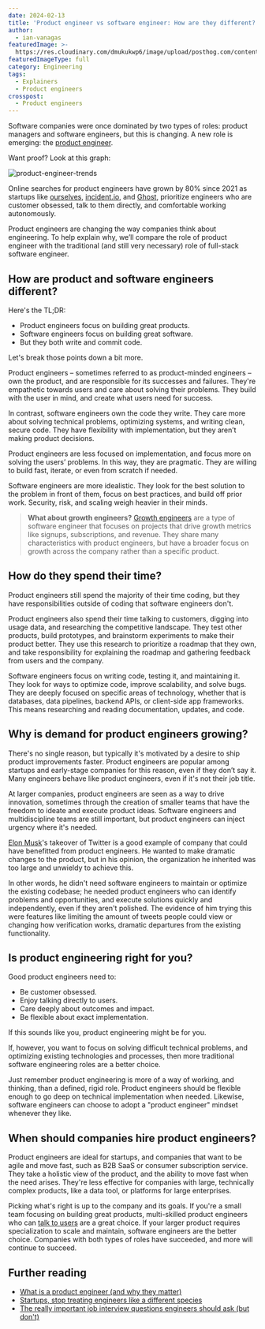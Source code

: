 ```yaml
---
date: 2024-02-13
title: 'Product engineer vs software engineer: How are they different?'
author:
  - ian-vanagas
featuredImage: >-
  https://res.cloudinary.com/dmukukwp6/image/upload/posthog.com/contents/images/blog/product-engineer.jpg
featuredImageType: full
category: Engineering
tags:
  - Explainers
  - Product engineers
crosspost:
  - Product engineers
---
```


Software companies were once dominated by two types of roles: product managers and software engineers, but this is changing. A new role is emerging: the [product engineer](/blog/what-is-a-product-engineer).

Want proof? Look at this graph:

![product-engineer-trends](https://res.cloudinary.com/dmukukwp6/image/upload/v1710055416/posthog.com/contents/images/blog/product-engineer-trend.png)

Online searches for product engineers have grown by 80% since 2021 as startups like [ourselves](https://newsletter.posthog.com/p/beyond-the-10x-engineer), [incident.io](http://incident.io/), and [Ghost](https://ghost.org/), prioritize engineers who are customer obsessed, talk to them directly, and comfortable working autonomously. 

Product engineers are changing the way companies think about engineering. To help explain why, we’ll compare the role of product engineer with the traditional (and still very necessary) role of full-stack software engineer.

## How are product and software engineers different?

Here's the TL;DR: 
- Product engineers focus on building great products.
- Software engineers focus on building great software.
- But they both write and commit code.

Let's break those points down a bit more.

Product engineers – sometimes referred to as product-minded engineers – own the product, and are responsible for its successes and failures. They're empathetic towards users and care about solving their problems. They build with the user in mind, and create what users need for success.

In contrast, software engineers own the code they write. They care more about solving technical problems, optimizing systems, and writing clean, secure code. They have flexibility with implementation, but they aren’t making product decisions.

Product engineers are less focused on implementation, and focus more on solving the users’ problems. In this way, they are pragmatic. They are willing to build fast, iterate, or even from scratch if needed.

Software engineers are more idealistic. They look for the best solution to the problem in front of them, focus on best practices, and build off prior work. Security, risk, and scaling weigh heavier in their minds.

> **What about growth engineers?** [Growth engineers](/blog/what-is-a-growth-engineer) are a type of software engineer that focuses on projects that drive growth metrics like signups, subscriptions, and revenue. They share many characteristics with product engineers, but have a broader focus on growth across the company rather than a specific product.

## How do they spend their time?

Product engineers still spend the majority of their time coding, but they have responsibilities outside of coding that software engineers don't.

Product engineers also spend their time talking to customers, digging into usage data, and researching the competitive landscape. They test other products, build prototypes, and brainstorm experiments to make their product better. They use this research to prioritize a roadmap that they own, and take responsibility for explaining the roadmap and gathering feedback from users and the company.

Software engineers focus on writing code, testing it, and maintaining it. They look for ways to optimize code, improve scalability, and solve bugs. They are deeply focused on specific areas of technology, whether that is databases, data pipelines, backend APIs, or client-side app frameworks. This means researching and reading documentation, updates, and code.

## Why is demand for product engineers growing?

There's no single reason, but typically it's motivated by a desire to ship product improvements faster. Product engineers are popular among startups and early-stage companies for this reason, even if they don’t say it. Many engineers behave like product engineers, even if it's not their job title.

At larger companies, product engineers are seen as a way to drive innovation, sometimes through the creation of smaller teams that have the freedom to ideate and execute product ideas. Software engineers and multidiscipline teams are still important, but product engineers can inject urgency where it's needed.

[Elon Musk](/blog/learnings-from-elon)'s takeover of Twitter is a good example of company that could have benefitted from product engineers. He wanted to make dramatic changes to the product, but in his opinion, the organization he inherited was too large and unwieldy to achieve this.

In other words, he didn't need software engineers to maintain or optimize the existing codebase; he needed product engineers who can identify problems and opportunities, and execute solutions quickly and independently, even if they aren't polished. The evidence of him trying this were features like limiting the amount of tweets people could view or changing how verification works, dramatic departures from the existing functionality.

## Is product engineering right for you?

Good product engineers need to:

- Be customer obsessed.
- Enjoy talking directly to users.
- Care deeply about outcomes and impact.
- Be flexible about exact implementation.

If this sounds like you, product engineering might be for you.

If, however, you want to focus on solving difficult technical problems, and optimizing existing technologies and processes, then more traditional software engineering roles are a better choice.

Just remember product engineering is more of a way of working, and thinking, than a defined, rigid role. Product engineers should be flexible enough to go deep on technical implementation when needed. Likewise, software engineers can choose to adopt a "product engineer" mindset whenever they like.

## When should companies hire product engineers?

Product engineers are ideal for startups, and companies that want to be agile and move fast, such as B2B SaaS or consumer subscription service. They take a holistic view of the product, and the ability to move fast when the need arises. They're less effective for companies with large, technically complex products, like a data tool, or platforms for large enterprises.

Picking what's right is up to the company and its goals. If you're a small team focusing on building great products, multi-skilled product engineers who can [talk to users](/newsletter/talk-to-users) are a great choice. If your larger product requires specialization to scale and maintain, software engineers are the better choice. Companies with both types of roles have succeeded, and more will continue to succeed.

## Further reading

- [What is a product engineer (and why they matter)](/blog/what-is-a-product-engineer/)
- [Startups, stop treating engineers like a different species](/blog/stop-treating-engineers-differently)
- [The really important job interview questions engineers should ask (but don't)](/blog/what-to-ask-in-interviews)

